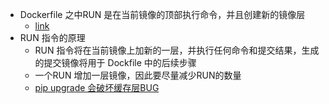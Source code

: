 - Dockerfile 之中RUN 是在当前镜像的顶部执行命令，并且创建新的镜像层
  - [link](https://www.cnblogs.com/wangmo/p/13043412.html)
- RUN 指令的原理
  - RUN 指令将在当前镜像上加新的一层，并执行任何命令和提交结果，生成的提交镜像将用于 Dockfile 中的后续步骤
  - 一个RUN 增加一层镜像，因此要尽量减少RUN的数量
  - [pip upgrade 会破坏缓存层BUG](https://github.com/PrefectHQ/prefect/issues/4425)